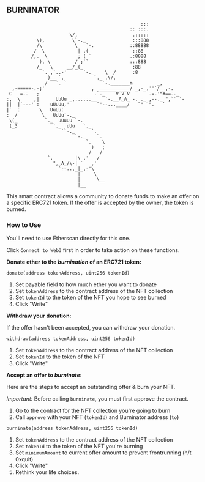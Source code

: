 ## BURNINATOR

```
                                                 :::
                                             :: :::.
                       \/,                    .:::::
           \),          \`-._                 :::888
           /\            \   `-.             ::88888
          /  \            | .(                ::88
         /,.  \           ; ( `              .:8888
            ), \         / ;``               :::888
           /_   \     __/_(_                  :88
             `. ,`..-'      `-._    \  /      :8
               )__ `.           `._ .\/.
              /   `. `             `-._______m         _,
  ,-=====-.-;'                 ,  ___________/ _,-_,'"`/__,-.
 C   =--   ;                   `.`._    V V V       -=-'"#==-._
:,  \     ,|      UuUu _,......__   `-.__Ʌ_Ʌ_ -. ._ ,--._ ",`` `-
||  |`---' :    uUuUu,'          `'--...____/   `" `".   `
|`  :       \   UuUu:
:  /         \   UuUu`-._
 \(_          `._  uUuUu `-.
 (_3             `._  uUu   `._
                    ``-._      `.
                         `-._    `.
                             `.    \
                               )   ;
                              /   /
               `.        |\ ,'   /
                 ",_Ʌ_/\-| `   ,'
                   `--..,_|_,-'\
                          |     \
                          |      \__
                          |__
```

This smart contract allows a community to donate funds to make an offer on a specific ERC721 token. If the offer is accepted by the owner, the token is burned.

### How to Use

You'll need to use Etherscan directly for this one.

Click `Connect to Web3` first in order to take action on these functions.

**Donate ether to the _burnination_ of an ERC721 token:**

`donate(address tokenAddress, uint256 tokenId)`

1. Set payable field to how much ether you want to donate
2. Set `tokenAddress` to the contract address of the NFT collection
3. Set `tokenId` to the token of the NFT you hope to see burned
4. Click "Write"

**Withdraw your donation:**

If the offer hasn't been accepted, you can withdraw your donation.

`withdraw(address tokenAddress, uint256 tokenId)`

1. Set `tokenAddress` to the contract address of the NFT collection
2. Set `tokenId` to the token of the NFT
3. Click "Write"

**Accept an offer to _burninate_:**

Here are the steps to accept an outstanding offer & burn your NFT.

_Important:_ Before calling `burninate`, you must first approve the contract.

1. Go to the contract for the NFT collection you're going to burn
2. Call `approve` with your NFT (`tokenId`) and Burninator address (`to`)

`burninate(address tokenAddress, uint256 tokenId)`

1. Set `tokenAddress` to the contract address of the NFT collection
2. Set `tokenId` to the token of the NFT you're burning
3. Set `minimumAmount` to current offer amount to prevent frontrunning (h/t 0xquit)
4. Click "Write"
5. Rethink your life choices.

